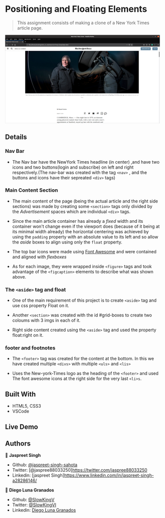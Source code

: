# Positioning and Floating Elements

> This assignment consists of making a clone of a New York Times article page.

![Page Screenshot](screenshots/screenshot1.png)

## Details  

### Nav Bar 
- The Nav bar have the NewYork Times headline (in center) ,and have two icons and two buttons(login and subscribe) on left and right respectively.(The nav-bar was created with the tag `<nav>` , and the buttons and icons have their sepreated `<div>` tags)

### Main Content Section

- The main content of the page (being the actual article and the right side sections) was made by creating some `<section>` tags only divided by the *Advertisement* spaces which are individual `<div>` tags.

- Since the main article container has already a *fixed* width and its container won't change even if the viewport does (because of it being at its minimal width already) the horizontal centering was achieved by using the `padding` property with an absolute value to its left and so allow the *aside* boxes to align using only the `float` property.

- The top bar icons were made using [Font Awesome](https://fontawesome.com/) and were contained and aligned with *flexboxes*

- As for each image, they were wrapped inside `<figure>` tags and took advantage of the `<figcaption>` elements to describe what was shown above.

### The `<aside>` tag and float

- One of the main requirement of this project is to create `<aside>` tag and use css property Float on it.

- Another `<section>` was created with the id #grid-boxes to create two coloums with 3 imgs in each of it.

- Right side content created  using the `<aside>` tag and used the property float:right on it.

### footer and footnotes 

- The `<footer>` tag was created for the content at the bottom. In this we have created multiple `<divs>` with multiple `<uls>` and `<lis>`

- Uses the New-york-Times logo as the heading of the `<footer>` and used The font awesome icons
at the right side for the very last `<li>s`.

## Built With

- HTML5, CSS3
- VSCode

## Live Demo

## Authors

👤 **Jaspreet Singh**
- Github: [@jaspreet-singh-sahota](https://github.com/jaspreet-singh-sahota)
- Twitter: [@jaspree88033250]https://twitter.com/jaspree88033250
- Linkedin: [jaspreet Singh]https://www.linkedin.com/in/jaspreet-singh-a28286146/

👤 **Diego Luna Granados**
- Github: [@SlowKingV](https://github.com/SlowKingV)
- Twitter: [@SlowKingVI](https://twitter.com/SlowKingVI)
- Linkedin: [Diego Luna Granados](https://www.linkedin.com/in/diego-luna-granados-64007b197/)
